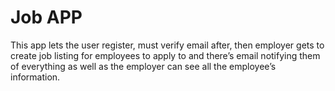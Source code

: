 # Job APP
This app lets the user register, must verify email after, then employer gets to create job listing for employees to apply to and there’s email notifying them of everything as well as the employer can see all the employee’s information.